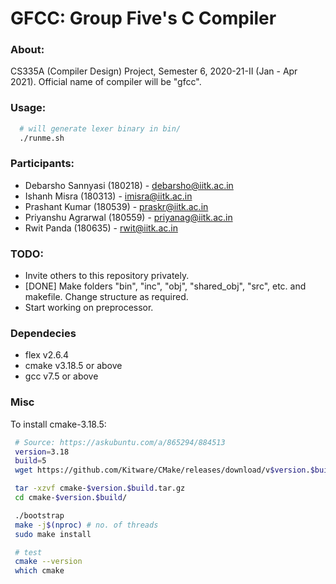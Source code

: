 # GFCC: Group Five's C Compiler

### About:
CS335A (Compiler Design) Project, Semester 6, 2020-21-II (Jan - Apr 2021).
Official name of compiler will be "gfcc".

### Usage:
```bash
  # will generate lexer binary in bin/
  ./runme.sh  
```

### Participants:
 - Debarsho Sannyasi (180218) - debarsho@iitk.ac.in
 - Ishanh Misra (180313) - imisra@iitk.ac.in
 - Prashant Kumar (180539) - praskr@iitk.ac.in
 - Priyanshu Agrarwal (180559) - priyanag@iitk.ac.in
 - Rwit Panda (180635) - rwit@iitk.ac.in

### TODO:
 - Invite others to this repository privately.
 - [DONE] Make folders "bin", "inc", "obj", "shared_obj", "src", etc. and makefile. Change structure as required.
 - Start working on preprocessor.

### Dependecies
 - flex v2.6.4
 - cmake v3.18.5 or above
 - gcc v7.5 or above


 ### Misc
  To install cmake-3.18.5:
 ```bash
  # Source: https://askubuntu.com/a/865294/884513
  version=3.18
  build=5
  wget https://github.com/Kitware/CMake/releases/download/v$version.$build/cmake-$version.$build.tar.gz

  tar -xzvf cmake-$version.$build.tar.gz
  cd cmake-$version.$build/

  ./bootstrap
  make -j$(nproc) # no. of threads
  sudo make install

  # test
  cmake --version
  which cmake
 ```